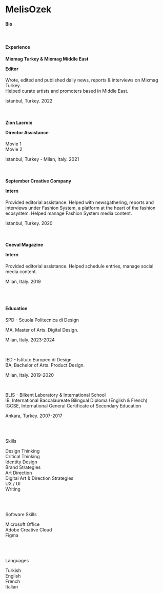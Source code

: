 # MelisOzek 

<h4>Bio</h4>

<br>

<h4>Experience</h4>
<h4>Mixmag Turkey & Mixmag Middle East   
 
  Editor 
</h4>

Wrote, edited and published daily news, reports & interviews on Mixmag Turkey.  
Helped curate artists and promoters based in Middle East.     

Istanbul, Turkey. 2022

<br>

<h4>Zion Lacroix

  Director Assistance 
</h4>  

Movie 1   
Movie 2     

Istanbul, Turkey - Milan, Italy. 2021

<br>

<h4>September Creative Company

  Intern
</h4>  

Provided editorial assistance. Helped with newsgathering, reports and interviews under Fashion System, a platform at the heart of the fashion ecosystem. Helped manage Fashion System media content.

Istanbul, Turkey. 2020 

<br>

<h4>Coeval Magazine

  Intern 
</h4>  

Provided editorial assistance. Helped schedule entries, manage social media content.

Milan, Italy. 2019


<br>
<br>

<h4>Education</h4>
SPD - Scuola Politecnica di Design 

MA, Master of Arts. Digital Design.  

Milan, Italy. 2023-2024 

<br> 

IED - Istituto Europeo di Design     
BA, Bachelor of Arts. Product Design.   

Milan, Italy. 2019-2020

<br> 

BLIS - Bilkent Laboratory & International School   
IB, International Baccalaureate Bilingual Diploma (English & French)   
IGCSE, International General Certificate of Secondary Education

Ankara, Turkey. 2007-2017

<br>
<br> 

Skills  

Design Thinking   
Critical Thinking   
Identity Design   
Brand Strategies   
Art Direction   
Digital Art & Direction Strategies   
UX / UI   
Writing 

<br>
<br>


Software Skills

Microsoft Office   
Adobe Creative Cloud   
Figma 

<br>
<br>

Languages  

Turkish   
English   
French  
Italian 

